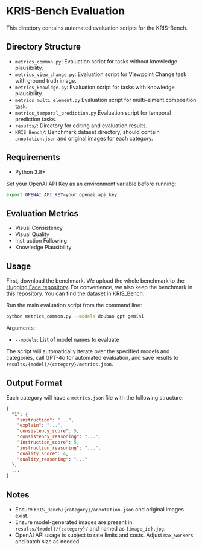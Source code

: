 # KRIS-Bench Evaluation

This directory contains automated evaluation scripts for the KRIS-Bench.

## Directory Structure

- `metrics_common.py`: Evaluation script for tasks without knowledge plausibility.
- `metrics_view_change.py`: Evaluation script for Viewpoint Change task with ground truth image.
- `metrics_knowldge.py`: Evaluation script for tasks with knowledge plausibility.
- `metrics_multi_element.py`  Evaluation script for multi-elment composition task.
- `metrics_temporal_prediction.py` Evaluation script for temporal prediction tasks.
- `results/`: Directory for editing and evaluation results.
- `KRIS_Bench/`: Benchmark dataset directory, should contain `annotation.json` and original images for each category.

## Requirements
- Python 3.8+

Set your OpenAI API Key as an environment variable before running:

```bash
export OPENAI_API_KEY=your_openai_api_key
```

## Evaluation Metrics
- Visual Consistency
- Visual Quality
- Instruction Following
- Knowledge Plausibility

## Usage

First, download the benchmark. We upload the whole benchmark to the [Hugging Face repository](https://huggingface.co/datasets/Liang0223/KRIS_Bench). For convenience, we also keep the benchmark in this repository. You can find the dataset in [KRIS_Bench](./KRIS_Bench).

Run the main evaluation script from the command line:

```bash
python metrics_common.py --models doubao gpt gemini
```

Arguments:

- `--models`: List of model names to evaluate

The script will automatically iterate over the specified models and categories, call GPT-4o for automated evaluation, and save results to `results/{model}/{category}/metrics.json`.

## Output Format

Each category will have a `metrics.json` file with the following structure:

```json
{
  "1": {
    "instruction": "...",
    "explain": "...",
    "consistency_score": 5,
    "consistency_reasoning": "...",
    "instruction_score": 5,
    "instruction_reasoning": "...",
    "quality_score": 4,
    "quality_reasoning": "..."
  },
  ...
}
```

## Notes

- Ensure `KRIS_Bench/{category}/annotation.json` and original images exist.
- Ensure model-generated images are present in `results/{model}/{category}/` and named as `{image_id}.jpg`.
- OpenAI API usage is subject to rate limits and costs. Adjust `max_workers` and batch size as needed.
